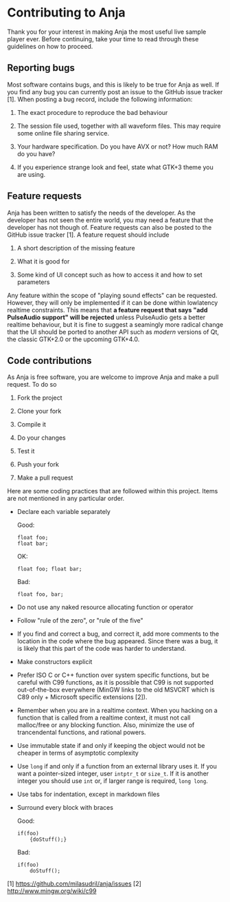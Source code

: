 Contributing to Anja
====================

Thank you for your interest in making Anja the most useful live sample player ever.
Before continuing, take your time to read through these guidelines on how to proceed.

Reporting bugs
--------------
Most software contains bugs, and this is likely to be true for Anja as well. If
you find any bug you can currently post an issue to the GitHub issue tracker [1].
When posting a bug record, include the following information:

 1. The exact procedure to reproduce the bad behaviour

 2. The session file used, together with all waveform files. This may 
    require some online file sharing service.

 3. Your hardware specification. Do you have AVX or not? How much RAM do you have?

 4. If you experience strange look and feel, state what GTK+3 theme you are using.


Feature requests
----------------
Anja has been written to satisfy the needs of the developer. As the developer has
not seen the entire world, you may need a feature that the developer has not though
of. Feature requests can also be posted to the GitHub issue tracker [1]. A feature
request should include

 1. A short description of the missing feature

 2. What it is good for

 3. Some kind of UI concept such as how to access it and how to set parameters

Any feature within the scope of "playing sound effects" can be requested. However,
they will only be implemented if it can be done within lowlatency realtime
constraints. This means that **a feature request that says "add PulseAudio support"
will be rejected** unless PulseAudio gets a better realtime behaviour, but it is
fine to suggest a seamingly more radical change that the UI should be ported to
another API such as *modern* versions of Qt, the classic GTK+2.0 or the upcoming
GTK+4.0.


Code contributions
------------------
As Anja is free software, you are welcome to improve Anja and make a pull request.
To do so

 1. Fork the project

 2. Clone your fork

 3. Compile it

 4. Do your changes

 5. Test it

 6. Push your fork

 7. Make a pull request

Here are some coding practices that are followed within this project. Items are
not mentioned in any particular order.

 * Declare each variable separately

   Good:

       float foo;
       float bar;

   OK:

       float foo; float bar;

   Bad:

       float foo, bar;

 * Do not use any naked resource allocating function or operator

 * Follow "rule of the zero", or "rule of the five"

 * If you find and correct a bug, and correct it, add more comments to the
   location in the code where the bug appeared. Since there was a bug, it is
   likely that this part of the code was harder to understand.

 * Make constructors explicit

 * Prefer ISO C or C++ function over system specific functions, but be careful with 
   C99 functions, as it is possible that C99 is not supported out-of-the-box
   everywhere (MinGW links to the old MSVCRT which is C89 only + Microsoft 
   specific extensions [2]).

 * Remember when you are in a realtime context. When you hacking on a function
   that is called from a realtime context, it must not call malloc/free or any
   blocking function. Also, minimize the use of trancendental functions, and
   rational powers.

 * Use immutable state if and only if keeping the object would not be cheaper in
   terms of asymptotic complexity

 * Use `long` if and only if a function from an external library uses it. If you
   want a pointer-sized integer, user `intptr_t` or `size_t`. If it is another 
   integer you should use `int` or, if larger range is required, `long long`.

 * Use tabs for indentation, except in markdown files

 * Surround every block with braces

   Good:

       if(foo)
           {doStuff();}

   Bad:

       if(foo)
           doStuff();

[1] https://github.com/milasudril/anja/issues
[2] http://www.mingw.org/wiki/c99
